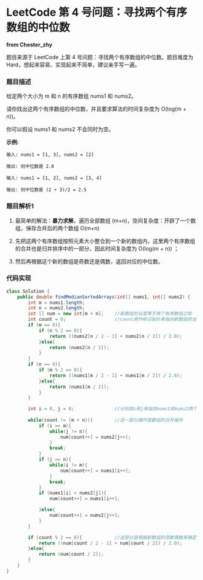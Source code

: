 # LeetCode 第 4 号问题：寻找两个有序数组的中位数

**from Chester_zhy**

题目来源于 LeetCode 上第 4 号问题：寻找两个有序数组的中位数。题目难度为 Hard，想起来容易、实现起来不简单，建议亲手写一遍。

### 题目描述

给定两个大小为 m 和 n 的有序数组 nums1 和 nums2。

请你找出这两个有序数组的中位数，并且要求算法的时间复杂度为 O(log(m + n))。

你可以假设 nums1 和 nums2 不会同时为空。


**示例:**

```
输入: nums1 = [1, 3], nums2 = [2]

输出: 则中位数是 2.0

输入: nums1 = [1, 2], nums2 = [3, 4]

输出: 则中位数是 (2 + 3)/2 = 2.5
```

### 题目解析1

1. 最简单的解法：**暴力求解**，遍历全部数组 (m+n)，空间复杂度：开辟了一个数组，保存合并后的两个数组 O(m+n)

2. 先把这两个有序数组按照元素大小整合到一个新的数组内，这里两个有序数组的合并也是归并排序中的一部分，因此时间复杂度为 O(log(m + n)) ；

3. 然后再根据这个新的数组是奇数还是偶数，返回对应的中位数。


### 代码实现

```java
class Solution {
    public double findMedianSortedArrays(int[] nums1, int[] nums2) {
        int m = nums1.length;
        int n = nums2.length;
        int [] num = new int[m + n];    //新数组的长度等于两个有序数组之和
        int count = 0;                  //count用作标记指针来指向新数组的当前当前元素
        if (m == 0){
            if (n % 2 == 0){
                return ((nums2[n / 2 - 1] + nums2[n / 2]) / 2.0);
            }else{
                return (nums2[n / 2]);
            }
        }
        if (n == 0){
            if (m % 2 == 0){
                return ((nums1[m / 2 - 1] + nums1[m / 2]) / 2.0);
            }else{
                return (nums1[m / 2]);
            }
        }

        int i = 0, j = 0;               //分别用i和j来指向nums1和nums2两个数组的当前元素，便于比较每个元素的大小
        
        while(count != (m + n)){        //这一部分循环是数组的合并操作
            if (i == m){
                while(j != n){
                    num[count++] = nums2[j++];
                }
                break;                  
            }
            if (j == n){
                while(i != m){
                    num[count++] = nums1[i++];
                }
                break;
            }
            if (nums1[i] < nums2[j]){
                num[count++] = nums1[i++];

            }else{
                num[count++] = nums2[j++];
            }
        }

        if (count % 2 == 0){            //这部分是根据新数组的奇数偶数来确定返回值
            return ((num[count / 2 - 1] + num[count / 2]) / 2.0);
        }else{
            return (num[count / 2]);
        } 
    }
}

```

